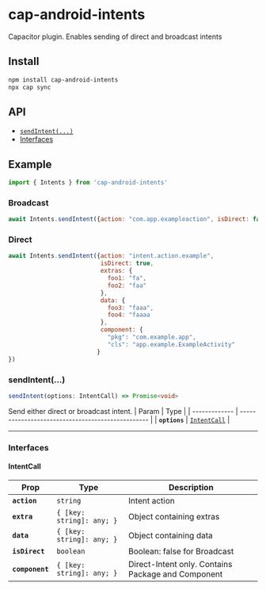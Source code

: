 # cap-android-intents

Capacitor plugin. Enables sending of direct and broadcast intents

## Install

```bash
npm install cap-android-intents
npx cap sync
```

## API

<docgen-index>

* [`sendIntent(...)`](#sendintent)
* [Interfaces](#interfaces)

</docgen-index>

## Example

```javascript
import { Intents } from 'cap-android-intents'
```

### Broadcast
```javascript
await Intents.sendIntent({action: "com.app.exampleaction", isDirect: false})
```

### Direct

```javascript
await Intents.sendIntent({action: "intent.action.example",
                          isDirect: true,
                          extras: { 
                            foo1: "fa",
                            foo2: "faa"
                          },
                          data: {
                            foo3: "faaa",
                            foo4: "faaaa
                          },
                          component: {
                            "pkg": "com.example.app",
                            "cls": "app.example.ExampleActivity"
                         }
})
```

<docgen-api>
<!--Update the source file JSDoc comments and rerun docgen to update the docs below-->

### sendIntent(...)

```typescript
sendIntent(options: IntentCall) => Promise<void>
```
Send either direct or broadcast intent.
| Param         | Type                                              |
| ------------- | ------------------------------------------------- |
| **`options`** | <code><a href="#intentcall">IntentCall</a></code> |

--------------------


### Interfaces


#### IntentCall

| Prop            | Type                                 | Description                                        |        
| --------------- | ------------------------------------ | -------------------------------------------------- |
| **`action`**    | <code>string</code>                  | Intent action                                      |
| **`extra`**     | <code>{ [key: string]: any; }</code> | Object containing extras                           |
| **`data`**      | <code>{ [key: string]: any; }</code> | Object containing data                             |
| **`isDirect`**  | <code>boolean</code>                 | Boolean: false for Broadcast                       |
| **`component`** | <code>{ [key: string]: any; }</code> | Direct-Intent only. Contains Package and Component |

</docgen-api>
